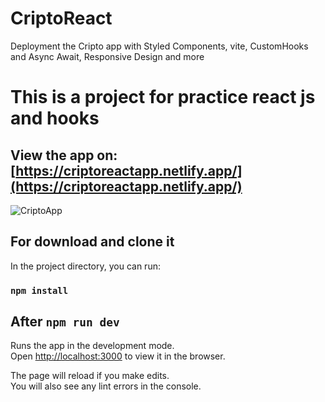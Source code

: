 # CriptoReact
Deployment the Cripto app with Styled Components, vite, CustomHooks and Async Await, Responsive Design and more

# This is a project for practice react js and hooks

## View the app on: [https://criptoreactapp.netlify.app/](https://criptoreactapp.netlify.app/)

![CriptoApp](https://user-images.githubusercontent.com/45151760/154767820-e970cff9-8b3c-4e8a-b99d-edcdb9ae5ca8.png)



## For download and clone it

In the project directory, you can run:

### `npm install`

## After `npm run dev`

Runs the app in the development mode.<br />
Open [http://localhost:3000](http://localhost:3000) to view it in the browser.

The page will reload if you make edits.<br />
You will also see any lint errors in the console.
